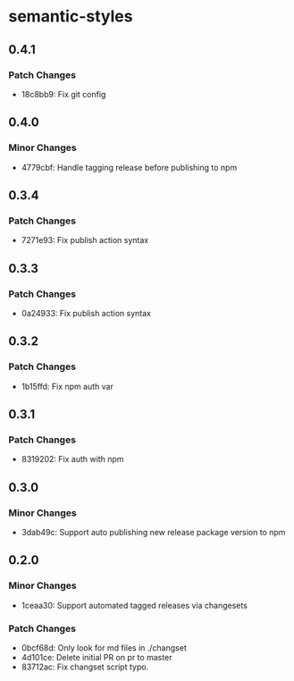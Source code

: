 # semantic-styles

## 0.4.1

### Patch Changes

- 18c8bb9: Fix git config

## 0.4.0

### Minor Changes

- 4779cbf: Handle tagging release before publishing to npm

## 0.3.4

### Patch Changes

- 7271e93: Fix publish action syntax

## 0.3.3

### Patch Changes

- 0a24933: Fix publish action syntax

## 0.3.2

### Patch Changes

- 1b15ffd: Fix npm auth var

## 0.3.1

### Patch Changes

- 8319202: Fix auth with npm

## 0.3.0

### Minor Changes

- 3dab49c: Support auto publishing new release package version to npm

## 0.2.0

### Minor Changes

- 1ceaa30: Support automated tagged releases via changesets

### Patch Changes

- 0bcf68d: Only look for md files in ./changset
- 4d101ce: Delete initial PR on pr to master
- 83712ac: Fix changset script typo.

